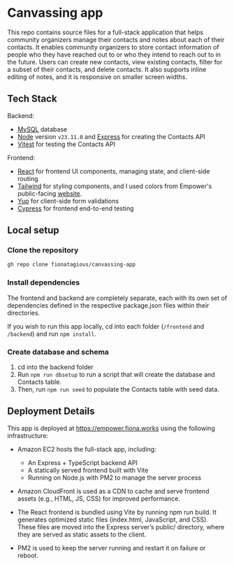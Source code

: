 # Canvassing app

This repo contains source files for a full-stack application that helps community organizers manage their contacts and notes about each of their contacts. It enables community organizers to store contact information of people who they have reached out to or who they intend to reach out to in the future. Users can create new contacts, view existing contacts, filter for a subset of their contacts, and delete contacts. It also supports inline editing of notes, and it is responsive on smaller screen widths.

## Tech Stack

Backend:

- [MySQL](https://www.mysql.com/) database
- [Node](https://nodejs.org/en) version `v23.11.0` and [Express](https://expressjs.com/) for creating the Contacts API
- [Vitest](https://vitest.dev/) for testing the Contacts API

Frontend:

- [React](https://react.dev/) for frontend UI components, managing state, and client-side routing
- [Tailwind](https://tailwindcss.com/) for styling components, and I used colors from Empower's public-facing [website](https://empowerproject.us/).
- [Yup](https://github.com/jquense/yup) for client-side form validations
- [Cypress](https://docs.cypress.io) for frontend end-to-end testing

## Local setup

### Clone the repository

```bash
gh repo clone fionatagious/canvassing-app
```

### Install dependencies

The frontend and backend are completely separate, each with its own set of dependencies defined in the respective package.json files within their directories.

If you wish to run this app locally, cd into each folder (`/frontend` and `/backend`) and run `npm install`.

### Create database and schema

1. cd into the backend folder
2. Run `npm run dbsetup` to run a script that will create the database and Contacts table.
3. Then, run `npm run seed` to populate the Contacts table with seed data.

## Deployment Details

This app is deployed at https://empower.fiona.works using the following infrastructure:

- Amazon EC2 hosts the full-stack app, including:

  - An Express + TypeScript backend API
  - A statically served frontend built with Vite
  - Running on Node.js with PM2 to manage the server process

- Amazon CloudFront is used as a CDN to cache and serve frontend assets (e.g., HTML, JS, CSS) for improved performance.

- The React frontend is bundled using Vite by running npm run build. It generates optimized static files (index.html, JavaScript, and CSS). These files are moved into the Express server’s public/ directory, where they are served as static assets to the client.

- PM2 is used to keep the server running and restart it on failure or reboot.
